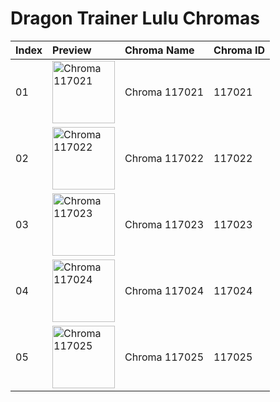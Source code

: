 # Dragon Trainer Lulu Chromas

| Index | Preview | Chroma Name | Chroma ID |
|:---|:---|:---|:---|
| 01 | <img src='https://raw.communitydragon.org/latest/plugins/rcp-be-lol-game-data/global/default/v1/champion-chroma-images/117/117021.png' alt='Chroma 117021' width='100'> | Chroma 117021 | 117021 |
| 02 | <img src='https://raw.communitydragon.org/latest/plugins/rcp-be-lol-game-data/global/default/v1/champion-chroma-images/117/117022.png' alt='Chroma 117022' width='100'> | Chroma 117022 | 117022 |
| 03 | <img src='https://raw.communitydragon.org/latest/plugins/rcp-be-lol-game-data/global/default/v1/champion-chroma-images/117/117023.png' alt='Chroma 117023' width='100'> | Chroma 117023 | 117023 |
| 04 | <img src='https://raw.communitydragon.org/latest/plugins/rcp-be-lol-game-data/global/default/v1/champion-chroma-images/117/117024.png' alt='Chroma 117024' width='100'> | Chroma 117024 | 117024 |
| 05 | <img src='https://raw.communitydragon.org/latest/plugins/rcp-be-lol-game-data/global/default/v1/champion-chroma-images/117/117025.png' alt='Chroma 117025' width='100'> | Chroma 117025 | 117025 |
